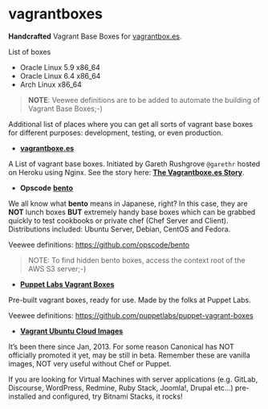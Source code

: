 vagrantboxes
============

**Handcrafted** Vagrant Base Boxes for [vagrantbox.es](http://vagrantbox.es).

List of boxes

- Oracle Linux 5.9 x86_64
- Oracle Linux 6.4 x86_64
- Arch Linux x86_64

> **NOTE**: Veewee definitions are to be added to automate the building of Vagrant Base Boxes;-) 

Additional list of places where you can get all sorts of vagrant base boxes for different purposes: development, testing, or even production.

- [**vagrantboxe.es**](http://vagrantbox.es)

 A List of vagrant base boxes. Initiated by Gareth Rushgrove `@garethr` hosted on Heroku using Nginx. See the story here: [**The Vagrantboxe.es Story**](http://www.morethanseven.net/2012/07/01/The-vagrantbox.es-story/).

- **Opscode** [**bento**](https://github.com/opscode/bento)

 We all know what **bento** means in Japanese, right? In this case, they are **NOT** lunch boxes **BUT** extremely handy base boxes which can be grabbed quickly to test cookbooks or private chef (Chef Server and Client).
Distributions included: Ubuntu Server, Debian, CentOS and Fedora.

 Veewee definitions: https://github.com/opscode/bento
 
 > NOTE: To find hidden bento boxes, access the context root of the AWS S3 server;-)

- [**Puppet Labs Vagrant Boxes**](http://puppet-vagrant-boxes.puppetlabs.com/)
 
 Pre-built vagrant boxes, ready for use. Made by the folks at Puppet Labs.
 
 Veewee definitions: https://github.com/puppetlabs/puppet-vagrant-boxes

- [**Vagrant Ubuntu Cloud Images**](http://cloud-images.ubuntu.com/vagrant/)

 It’s been there since Jan, 2013. For some reason Canonical has NOT officially promoted it yet, may be still in beta. Remember these are vanilla images, NOT very useful without Chef or Puppet.

If you are looking for Virtual Machines with server applications (e.g. GitLab, Discourse, WordPress, Redmine, Ruby Stack, Joomla!, Drupal etc…) pre-installed and configured, try Bitnami Stacks, it rocks!